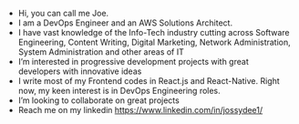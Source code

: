 - Hi, you can call me Joe.
- I am a DevOps Engineer and an AWS Solutions Architect.
- I have vast knowledge of the Info-Tech industry cutting across Software Engineering, Content Writing, Digital Marketing, Network Administration, System Administration and other areas of IT
- I’m interested in progressive development projects with great developers with innovative ideas
- I write most of my Frontend codes in React.js and React-Native. Right now, my keen interest is in DevOps Engineering roles.
- I’m looking to collaborate on great projects
- Reach me on my linkedin https://www.linkedin.com/in/jossydee1/
<!---
jossydee1/jossydee1 is a ✨ special ✨ repository because its `README.md` (this file) appears on your GitHub profile.
You can click the Preview link to take a look at your changes.
--->
